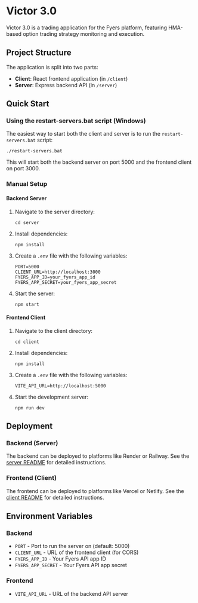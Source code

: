 # Victor 3.0

Victor 3.0 is a trading application for the Fyers platform, featuring HMA-based option trading strategy monitoring and execution.

## Project Structure

The application is split into two parts:

- **Client**: React frontend application (in `/client`)
- **Server**: Express backend API (in `/server`)

## Quick Start

### Using the restart-servers.bat script (Windows)

The easiest way to start both the client and server is to run the `restart-servers.bat` script:

```
./restart-servers.bat
```

This will start both the backend server on port 5000 and the frontend client on port 3000.

### Manual Setup

#### Backend Server

1. Navigate to the server directory:
   ```
   cd server
   ```

2. Install dependencies:
   ```
   npm install
   ```

3. Create a `.env` file with the following variables:
   ```
   PORT=5000
   CLIENT_URL=http://localhost:3000
   FYERS_APP_ID=your_fyers_app_id
   FYERS_APP_SECRET=your_fyers_app_secret
   ```

4. Start the server:
   ```
   npm start
   ```

#### Frontend Client

1. Navigate to the client directory:
   ```
   cd client
   ```

2. Install dependencies:
   ```
   npm install
   ```

3. Create a `.env` file with the following variables:
   ```
   VITE_API_URL=http://localhost:5000
   ```

4. Start the development server:
   ```
   npm run dev
   ```

## Deployment

### Backend (Server)

The backend can be deployed to platforms like Render or Railway. See the [server README](./server/README.md) for detailed instructions.

### Frontend (Client)

The frontend can be deployed to platforms like Vercel or Netlify. See the [client README](./client/README.md) for detailed instructions.

## Environment Variables

### Backend

- `PORT` - Port to run the server on (default: 5000)
- `CLIENT_URL` - URL of the frontend client (for CORS)
- `FYERS_APP_ID` - Your Fyers API app ID
- `FYERS_APP_SECRET` - Your Fyers API app secret

### Frontend

- `VITE_API_URL` - URL of the backend API server 
